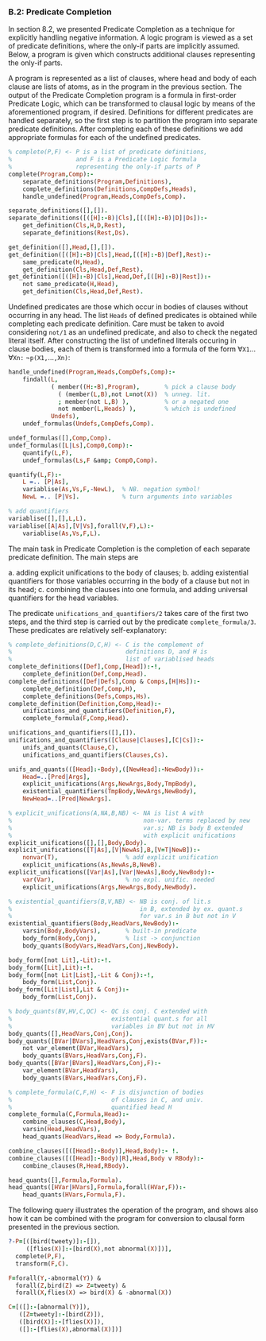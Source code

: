 ### B.2: Predicate Completion ###

In section 8.2, we presented Predicate Completion as a technique for explicitly handling negative information. A logic program is viewed as a set of predicate definitions, where the only-if parts are implicitly assumed. Below, a program is given which constructs additional clauses representing the only-if parts.

A program is represented as a list of clauses, where head and body of each clause are lists of atoms, as in the program in the previous section. The output of the Predicate Completion program is a formula in first-order Predicate Logic, which can be transformed to clausal logic by means of the aforementioned program, if desired. Definitions for different predicates are handled separately, so the first step is to partition the program into separate predicate definitions. After completing each of these definitions we add appropriate formulas for each of the undefined predicates.
```Prolog
% complete(P,F) <- P is a list of predicate definitions,
%                  and F is a Predicate Logic formula
%                  representing the only-if parts of P
complete(Program,Comp):-
    separate_definitions(Program,Definitions),
    complete_definitions(Definitions,CompDefs,Heads),
    handle_undefined(Program,Heads,CompDefs,Comp).

separate_definitions([],[]).
separate_definitions([([H]:-B)|Cls],[[([H]:-B)|D]|Ds]):-
    get_definition(Cls,H,D,Rest),
    separate_definitions(Rest,Ds).

get_definition([],Head,[],[]).
get_definition([([H]:-B)|Cls],Head,[([H]:-B)|Def],Rest):-
    same_predicate(H,Head),
    get_definition(Cls,Head,Def,Rest).
get_definition([([H]:-B)|Cls],Head,Def,[([H]:-B)|Rest]):-
    not same_predicate(H,Head),
    get_definition(Cls,Head,Def,Rest).
```

Undefined predicates are those which occur in bodies of clauses without occurring in any head. The list `Heads` of defined predicates is obtained while completing each predicate definition. Care must be taken to avoid considering `not/1` as an undefined predicate, and also to check the negated literal itself. After constructing the list of undefined literals occuring in clause bodies, each of them is transformed into a formula of the form $\forall\texttt{X1} \ldots \forall\texttt{Xn:} \; \neg \texttt{p(X1,}\ldots\texttt{,Xn)}$:
```Prolog
handle_undefined(Program,Heads,CompDefs,Comp):-
    findall(L,
            ( member((H:-B),Program),       % pick a clause body
              ( (member(L,B),not L=not(X))  % unneg. lit.
              ; member(not L,B) ),          % or a negated one
              not member(L,Heads) ),        % which is undefined
            Undefs),
    undef_formulas(Undefs,CompDefs,Comp).

undef_formulas([],Comp,Comp).
undef_formulas([L|Ls],Comp0,Comp):-
    quantify(L,F),
    undef_formulas(Ls,F &amp; Comp0,Comp).

quantify(L,F):-
    L =.. [P|As],
    variablise(As,Vs,F,-NewL),  % NB. negation symbol!
    NewL =.. [P|Vs].            % turn arguments into variables

% add quantifiers
variablise([],[],L,L).
variablise([A|As],[V|Vs],forall(V,F),L):-
    variablise(As,Vs,F,L).
```

The main task in Predicate Completion is the completion of each separate predicate definition. The main steps are

a. adding explicit unifications to the body of clauses;
b. adding existential quantifiers for those variables occurring in the body of a clause but not in its head;
c. combining the clauses into one formula, and adding universal quantifiers for the head variables.

The predicate `unifications_and_quantifiers/2` takes care of the first two steps, and the third step is carried out by the predicate `complete_formula/3`. These predicates are relatively self-explanatory:
```Prolog
% complete_definitions(D,C,H) <- C is the complement of
%                                definitions D, and H is
%                                list of variablised heads
complete_definitions([Def],Comp,[Head]):-!,
    complete_definition(Def,Comp,Head).
complete_definitions([Def|Defs],Comp & Comps,[H|Hs]):-
    complete_definition(Def,Comp,H),
    complete_definitions(Defs,Comps,Hs).
complete_definition(Definition,Comp,Head):-
    unifications_and_quantifiers(Definition,F),
    complete_formula(F,Comp,Head).

unifications_and_quantifiers([],[]).
unifications_and_quantifiers([Clause|Clauses],[C|Cs]):-
    unifs_and_quants(Clause,C),
    unifications_and_quantifiers(Clauses,Cs).

unifs_and_quants(([Head]:-Body),([NewHead]:-NewBody)):-
    Head=..[Pred|Args],
    explicit_unifications(Args,NewArgs,Body,TmpBody),
    existential_quantifiers(TmpBody,NewArgs,NewBody),
    NewHead=..[Pred|NewArgs].

% explicit_unifications(A,NA,B,NB) <- NA is list A with
%                                     non-var. terms replaced by new
%                                     var.s; NB is body B extended
%                                     with explicit unifications
explicit_unifications([],[],Body,Body).
explicit_unifications([T|As],[V|NewAs],B,[V=T|NewB]):-
    nonvar(T),                   % add explicit unification
    explicit_unifications(As,NewAs,B,NewB).
explicit_unifications([Var|As],[Var|NewAs],Body,NewBody):-
    var(Var),                    % no expl. unific. needed
    explicit_unifications(Args,NewArgs,Body,NewBody).

% existential_quantifiers(B,V,NB) <- NB is conj. of lit.s
%                                    in B, extended by ex. quant.s
%                                    for var.s in B but not in V
existential_quantifiers(Body,HeadVars,NewBody):-
    varsin(Body,BodyVars),       % built-in predicate
    body_form(Body,Conj),        % list -> conjunction
    body_quants(BodyVars,HeadVars,Conj,NewBody).

body_form([not Lit],-Lit):-!.
body_form([Lit],Lit):-!.
body_form([not Lit|List],-Lit & Conj):-!,
    body_form(List,Conj).
body_form([Lit|List],Lit & Conj):-
    body_form(List,Conj).

% body_quants(BV,HV,C,QC) <- QC is conj. C extended with
%                            existential quant.s for all
%                            variables in BV but not in HV
body_quants([],HeadVars,Conj,Conj).
body_quants([BVar|BVars],HeadVars,Conj,exists(BVar,F)):-
    not var_element(BVar,HeadVars),
    body_quants(BVars,HeadVars,Conj,F).
body_quants([BVar|BVars],HeadVars,Conj,F):-
    var_element(BVar,HeadVars),
    body_quants(BVars,HeadVars,Conj,F).

% complete_formula(C,F,H) <- F is disjunction of bodies
%                            of clauses in C, and univ.
%                            quantified head H
complete_formula(C,Formula,Head):-
    combine_clauses(C,Head,Body),
    varsin(Head,HeadVars),
    head_quants(HeadVars,Head => Body,Formula).

combine_clauses([([Head]:-Body)],Head,Body):- !.
combine_clauses([([Head]:-Body)|R],Head,Body v RBody):-
    combine_clauses(R,Head,RBody).

head_quants([],Formula,Formula).
head_quants([HVar|HVars],Formula,forall(HVar,F)):-
    head_quants(HVars,Formula,F).
```

The following query illustrates the operation of the program, and shows also how it can be combined with the program for conversion to clausal form presented in the previous section.
```Prolog
?-P=[([bird(tweety)]:-[]),
     ([flies(X)]:-[bird(X),not abnormal(X)])],
  complete(P,F),
  transform(F,C).

F=forall(Y,-abnormal(Y)) &
  forall(Z,bird(Z) => Z=tweety) &
  forall(X,flies(X) => bird(X) & -abnormal(X))

C=[([]:-[abnormal(Y)]),
   ([Z=tweety]:-[bird(Z)]),
   ([bird(X)]:-[flies(X)]),
   ([]:-[flies(X),abnormal(X)])]
```
